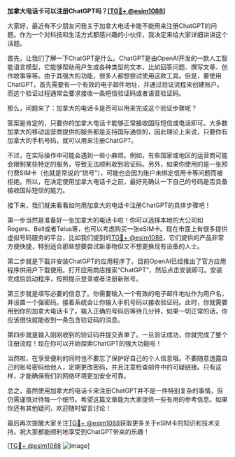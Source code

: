 **加拿大电话卡可以注册ChatGPT吗？[[TG💪+ @esim1088](https://t.me/s/esim1088)]**

大家好，最近有不少朋友问我关于加拿大电话卡能不能用来注册ChatGPT的问题。作为一个对科技和生活方式都感兴趣的小伙伴，我决定来给大家详细讲讲这个话题。

首先，让我们了解一下ChatGPT是什么。ChatGPT是由OpenAI开发的一款人工智能语言模型，它能够帮助用户生成各种类型的文本，比如回答问题、撰写文章、创作故事等等。由于其强大的功能，很多人都想尝试使用这款工具。但是，要使用ChatGPT，首先需要有一个有效的电子邮件地址，并通过验证流程来创建账户。而这个验证过程通常会要求接收一条短信验证码或者语音验证码。

那么，问题来了：加拿大的电话卡是否可以用来完成这个验证步骤呢？

答案是肯定的，只要你的加拿大电话卡能够正常接收国际短信或电话即可。大多数加拿大的移动运营商提供的服务都是支持国际通信的，因此理论上来说，只要你有加拿大的手机号码，就可以用来注册ChatGPT。

不过，在实际操作中可能会遇到一些小麻烦。例如，有些国家或地区的运营商可能会限制某些特定的服务，导致无法顺利收到验证码。另外，如果你使用的是一张预付费SIM卡（也就是常说的“烧号”），可能也会因为账户未绑定信用卡等问题而被拒绝。所以，在决定使用加拿大电话卡之前，最好先确认一下自己的号码是否具备接收国际短信的能力。

接下来，我们就来看看如何用加拿大的电话卡注册ChatGPT的具体步骤吧！

第一步当然是准备好一张加拿大的电话卡啦！你可以选择本地的大公司如Rogers、Bell或者Telus等，也可以考虑购买一张eSIM卡。现在市面上有很多提供虚拟号码服务的平台，比如我们提到的[TG💪+ @esim1088](https://t.me/s/esim1088)，它们提供的产品非常方便快捷，特别适合那些想要尝试新事物但又不想更换现有设备的人士。

第二步就是下载并安装ChatGPT的应用程序了。目前OpenAI已经推出了官方应用程序供用户下载使用。打开应用商店搜索“ChatGPT”，然后点击安装即可。安装完成后启动程序，按照提示登录或者注册新账号。

第三步就是填写必要的信息了。你需要输入一个有效的电子邮件地址作为用户名，并设置一个强密码。接着系统会让你输入手机号码以接收验证码。此时，你就需要用到你的加拿大电话卡了。输入正确的号码后等待几分钟，如果一切正常的话，你应该很快就能收到一条包含验证码的消息。

第四步就是输入刚刚收到的验证码并提交表单了。一旦验证成功，你就完成了整个注册流程！现在你可以开始探索ChatGPT的强大功能啦！

当然啦，在享受便利的同时也不要忘了保护好自己的个人信息哦。不要随意透露自己的账号密码给他人，定期更改密码，并且注意检查邮件中的可疑链接。只有这样，才能确保我们的网络环境更加安全可靠。

总之，虽然使用加拿大的电话卡来注册ChatGPT并不是一件特别复杂的事情，但仍需谨慎对待每一个细节。希望这篇文章能为大家提供一些有用的参考信息。如果你还有其他疑问，欢迎随时留言讨论！

最后再次提醒大家关注[TG💪+ @esim1088](https://t.me/s/esim1088)获取更多关于eSIM卡的知识和技术支持。祝大家都能顺利地享受到ChatGPT带来的乐趣！

[[TG💪+ @esim1088](https://t.me/s/esim1088) ![Image](https://i.postimg.cc/4NQfJmqS/Snipaste-2025-05-13-00-14-12.png)]